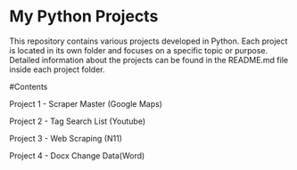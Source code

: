 # My Python Projects
This repository contains various projects developed in Python.
Each project is located in its own folder and focuses on a specific topic or purpose.
Detailed information about the projects can be found in the README.md file inside each project folder.

#Contents

Project 1 - Scraper Master (Google Maps)


Project 2 - Tag Search List (Youtube)


Project 3 - Web Scraping (N11)


Project 4 - Docx Change Data(Word)
